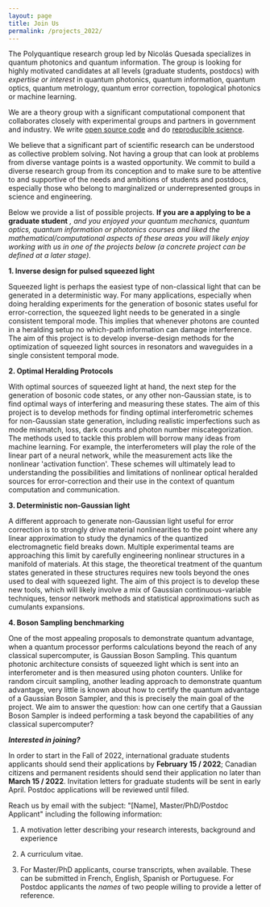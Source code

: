 ```yaml
---
layout: page
title: Join Us
permalink: /projects_2022/
---
```


The Polyquantique research group led by Nicolás Quesada specializes in quantum photonics and quantum information. The group is looking for highly motivated candidates at all levels (graduate students, postdocs) with *expertise or interest* in quantum photonics, quantum information, quantum optics, quantum metrology, quantum error correction, topological photonics or machine learning. 

We are a theory group with a significant computational component that collaborates closely with experimental groups and partners in government and industry. We write [open source code](https://open-science-training-handbook.gitbook.io/book/open-science-basics/open-research-software-and-open-source) and do [reproducible science](https://blogs.egu.eu/divisions/gd/2018/09/19/reproducible-computational-science/).  

We believe that a significant part of scientific research can be understood as collective problem solving. Not having a group that can look at problems from diverse vantage points is a wasted opportunity. We commit to build a diverse research group from its conception and to make sure to be attentive to and supportive of the needs and ambitions of students and postdocs, especially those who belong to marginalized or underrepresented groups in science and engineering. 

Below we provide a list of possible projects. **If you are a applying to be a graduate student** *, and you enjoyed your quantum mechanics, quantum optics, quantum information or photonics courses and liked the mathematical/computational aspects of these areas you will likely enjoy working with us in one of the projects below (a concrete project can be defined at a later stage).*

**1. Inverse design for pulsed squeezed light**  

Squeezed light is perhaps the easiest type of non-classical light that can be generated in a deterministic way.
For many applications, especially when doing heralding experiments for the generation of bosonic states useful for error-correction, the squeezed light needs to be generated in a single consistent temporal mode. This implies that whenever photons are counted in a heralding setup no which-path information can damage interference. The aim of this project is to develop inverse-design methods for the optimization of squeezed light sources in resonators and waveguides in a single consistent temporal mode.

**2. Optimal Heralding Protocols**  

With optimal sources of squeezed light at hand, the next step for the generation of bosonic code states, or any other non-Gaussian state, is to find optimal ways of interfering and measuring these states. The aim of this project is to develop methods for finding optimal interferometric schemes for non-Gaussian state generation, including realistic imperfections such as mode mismatch, loss, dark counts and photon number miscategorization. The methods used to tackle this problem will borrow many ideas from machine learning. For example, the interferometers will play the role of the linear part of a neural network, while the measurement acts like the nonlinear 'activation function'. These schemes will ultimately lead to understanding the possibilities and limitations of nonlinear optical heralded sources for error-correction and their use in the context of quantum computation and communication.

**3. Deterministic non-Gaussian light**  

A different approach to generate non-Gaussian light useful for error correction is to strongly drive material nonlinearities to the point where any linear approximation to study the dynamics of the quantized electromagnetic field breaks down.
Multiple experimental teams are approaching this limit by carefully engineering nonlinear structures in a manifold of materials.
At this stage, the theoretical treatment of the quantum states generated in these structures requires new tools beyond the ones used to deal with squeezed light. The aim of this project is to develop these new tools, which will likely involve a mix of Gaussian continuous-variable techniques, tensor network methods and statistical approximations such as cumulants expansions.


**4. Boson Sampling benchmarking**

One of the most appealing proposals to demonstrate quantum advantage, when a quantum processor performs calculations beyond the reach of any classical supercomputer, is Gaussian Boson Sampling. This quantum photonic architecture consists of squeezed light which is sent into an interferometer and is then measured using photon counters.
Unlike for random circuit sampling, another leading approach to demonstrate quantum advantage, very little is known about how to certify the quantum advantage of a Gaussian Boson Sampler, and this is precisely the main goal of the project. We aim to answer the question: how can one certify that a Gaussian Boson Sampler is indeed performing a task beyond the capabilities of any classical supercomputer?



***Interested in joining?*** 

In order to start in the Fall of 2022, international graduate students applicants should send their applications by **February 15 / 2022**; 
Canadian citizens and permanent residents should send their application no later than **March 15 / 2022**. Invitation letters for graduate students will be sent in early April.
Postdoc applications will be reviewed until filled.

Reach us by email with the subject: "[Name], Master/PhD/Postdoc Applicant" including the following information:

1. A motivation letter describing your research interests, background and experience

2. A curriculum vitae.

3. For Master/PhD applicants, course transcripts, when available. These can be submitted in French, English, Spanish or Portuguese. For Postdoc applicants the *names* of two people willing to provide a letter of reference.
